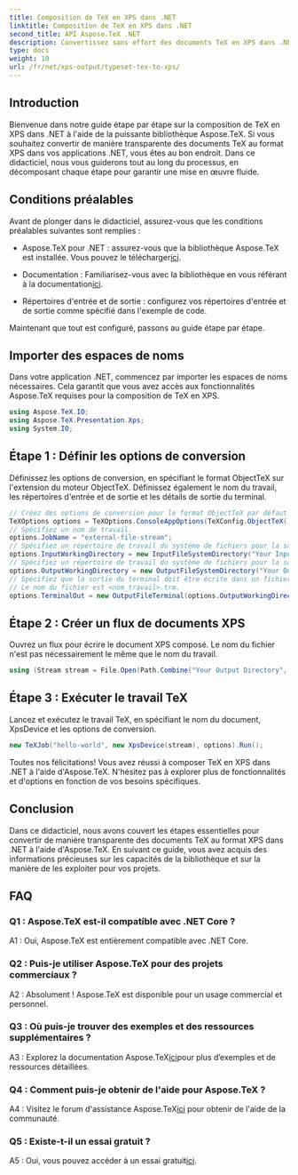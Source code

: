```yaml
---
title: Composition de TeX en XPS dans .NET
linktitle: Composition de TeX en XPS dans .NET
second_title: API Aspose.TeX .NET
description: Convertissez sans effort des documents TeX en XPS dans .NET avec Aspose.TeX. Découvrez notre guide étape par étape pour une expérience d’intégration transparente.
type: docs
weight: 10
url: /fr/net/xps-output/typeset-tex-to-xps/
---
```

## Introduction

Bienvenue dans notre guide étape par étape sur la composition de TeX en XPS dans .NET à l'aide de la puissante bibliothèque Aspose.TeX. Si vous souhaitez convertir de manière transparente des documents TeX au format XPS dans vos applications .NET, vous êtes au bon endroit. Dans ce didacticiel, nous vous guiderons tout au long du processus, en décomposant chaque étape pour garantir une mise en œuvre fluide.

## Conditions préalables

Avant de plonger dans le didacticiel, assurez-vous que les conditions préalables suivantes sont remplies :

-  Aspose.TeX pour .NET : assurez-vous que la bibliothèque Aspose.TeX est installée. Vous pouvez le télécharger[ici](https://releases.aspose.com/tex/net/).

- Documentation : Familiarisez-vous avec la bibliothèque en vous référant à la documentation[ici](https://reference.aspose.com/tex/net/).

- Répertoires d'entrée et de sortie : configurez vos répertoires d'entrée et de sortie comme spécifié dans l'exemple de code.

Maintenant que tout est configuré, passons au guide étape par étape.

## Importer des espaces de noms

Dans votre application .NET, commencez par importer les espaces de noms nécessaires. Cela garantit que vous avez accès aux fonctionnalités Aspose.TeX requises pour la composition de TeX en XPS.

```csharp
using Aspose.TeX.IO;
using Aspose.TeX.Presentation.Xps;
using System.IO;
```

## Étape 1 : Définir les options de conversion

Définissez les options de conversion, en spécifiant le format ObjectTeX sur l'extension du moteur ObjectTeX. Définissez également le nom du travail, les répertoires d'entrée et de sortie et les détails de sortie du terminal.

```csharp
// Créez des options de conversion pour le format ObjectTeX par défaut lors de l'extension du moteur ObjectTeX.
TeXOptions options = TeXOptions.ConsoleAppOptions(TeXConfig.ObjectTeX());
// Spécifiez un nom de travail.
options.JobName = "external-file-stream";
// Spécifiez un répertoire de travail du système de fichiers pour la saisie.
options.InputWorkingDirectory = new InputFileSystemDirectory("Your Input Directory");
// Spécifiez un répertoire de travail du système de fichiers pour la sortie.
options.OutputWorkingDirectory = new OutputFileSystemDirectory("Your Output Directory");
// Spécifiez que la sortie du terminal doit être écrite dans un fichier dans le répertoire de travail de sortie.
// Le nom du fichier est <nom_travail>.trm.
options.TerminalOut = new OutputFileTerminal(options.OutputWorkingDirectory);
```

## Étape 2 : Créer un flux de documents XPS

Ouvrez un flux pour écrire le document XPS composé. Le nom du fichier n'est pas nécessairement le même que le nom du travail.

```csharp
using (Stream stream = File.Open(Path.Combine("Your Output Directory", options.JobName + ".xps"), FileMode.Create))
```

## Étape 3 : Exécuter le travail TeX

Lancez et exécutez le travail TeX, en spécifiant le nom du document, XpsDevice et les options de conversion.

```csharp
new TeXJob("hello-world", new XpsDevice(stream), options).Run();
```

Toutes nos félicitations! Vous avez réussi à composer TeX en XPS dans .NET à l'aide d'Aspose.TeX. N'hésitez pas à explorer plus de fonctionnalités et d'options en fonction de vos besoins spécifiques.

## Conclusion

Dans ce didacticiel, nous avons couvert les étapes essentielles pour convertir de manière transparente des documents TeX au format XPS dans .NET à l'aide d'Aspose.TeX. En suivant ce guide, vous avez acquis des informations précieuses sur les capacités de la bibliothèque et sur la manière de les exploiter pour vos projets.

## FAQ

### Q1 : Aspose.TeX est-il compatible avec .NET Core ?

A1 : Oui, Aspose.TeX est entièrement compatible avec .NET Core.

### Q2 : Puis-je utiliser Aspose.TeX pour des projets commerciaux ?

A2 : Absolument ! Aspose.TeX est disponible pour un usage commercial et personnel.

### Q3 : Où puis-je trouver des exemples et des ressources supplémentaires ?

 A3 : Explorez la documentation Aspose.TeX[ici](https://reference.aspose.com/tex/net/)pour plus d’exemples et de ressources détaillées.

### Q4 : Comment puis-je obtenir de l'aide pour Aspose.TeX ?

 A4 : Visitez le forum d'assistance Aspose.TeX[ici](https://forum.aspose.com/c/tex/47) pour obtenir de l'aide de la communauté.

### Q5 : Existe-t-il un essai gratuit ?

 A5 : Oui, vous pouvez accéder à un essai gratuit[ici](https://releases.aspose.com/).